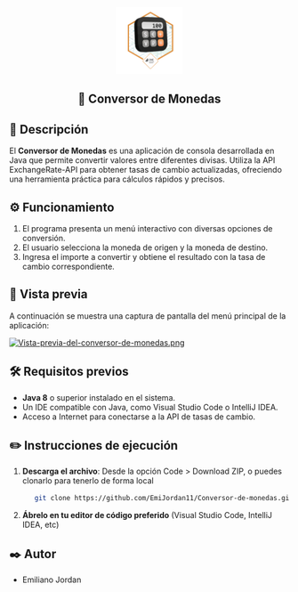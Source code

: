<div align="center">
  <img src="./src/main/resources/img/badge%20-%20conversor%20de%20monedas.png" alt="Logo" height="120">
  <h2>
    💱 Conversor de Monedas
  </h2>
</div> 

## 📖 Descripción 
El **Conversor de Monedas** es una aplicación de consola desarrollada en Java que permite convertir valores entre diferentes divisas. Utiliza la API ExchangeRate-API para obtener tasas de cambio actualizadas, ofreciendo una herramienta práctica para cálculos rápidos y precisos.

## ⚙️ Funcionamiento 
1. El programa presenta un menú interactivo con diversas opciones de conversión.
2. El usuario selecciona la moneda de origen y la moneda de destino.
3. Ingresa el importe a convertir y obtiene el resultado con la tasa de cambio correspondiente.

## 🎨 Vista previa
A continuación se muestra una captura de pantalla del menú principal de la aplicación:

[![Vista-previa-del-conversor-de-monedas.png](https://i.postimg.cc/2yw1dqJc/Vista-previa-del-conversor-de-monedas.png)](https://postimg.cc/dZhQw0Jr)

## 🛠️ Requisitos previos
- **Java 8** o superior instalado en el sistema.
- Un IDE compatible con Java, como Visual Studio Code o IntelliJ IDEA.
- Acceso a Internet para conectarse a la API de tasas de cambio.

## ✏️ Instrucciones de ejecución
1. **Descarga el archivo**: Desde la opción Code > Download ZIP, o puedes clonarlo para tenerlo de forma local
    ```bash
       git clone https://github.com/EmiJordan11/Conversor-de-monedas.git

2. **Ábrelo en tu editor de código preferido** (Visual Studio Code, IntelliJ IDEA, etc)

## ✒️ Autor
- Emiliano Jordan